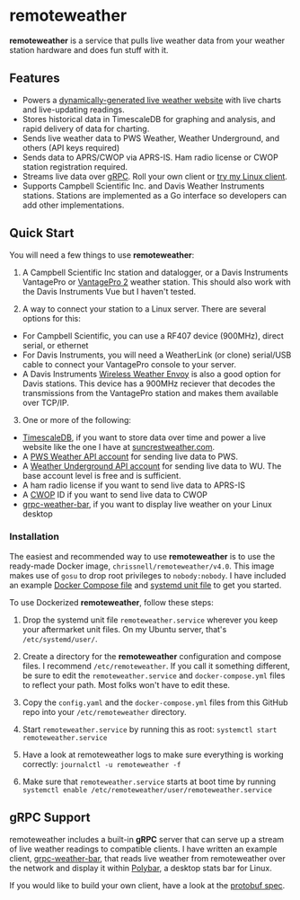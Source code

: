 # remoteweather 

**remoteweather** is a service that pulls live weather data from your weather station hardware and does fun stuff with it.  

## Features
* Powers a [dynamically-generated live weather website](https://suncrestweather.com) with live charts and live-updating readings.
* Stores historical data in TimescaleDB for graphing and analysis, and rapid delivery of data for charting.
* Sends live weather data to PWS Weather, Weather Underground, and others (API keys required)
* Sends data to APRS/CWOP via APRS-IS.  Ham radio license or CWOP station registration required.
* Streams live data over [gRPC](https://grpc.io).  Roll your own client or [try my Linux client](https://github.com/chrissnell/grpc-weather-bar).
* Supports Campbell Scientific Inc. and Davis Weather Instruments stations.  Stations are implemented as a Go interface so developers can add other implementations.


## Quick Start
You will need a few things to use **remoteweather**:

1. A Campbell Scientific Inc station and datalogger, or a Davis Instruments VantagePro or [VantagePro 2](http://www.davisnet.com/product/wireless-vantage-pro2-with-standard-radiation-shield/) weather station.  This should also work with the Davis Instruments Vue but I haven't tested.

2. A way to connect your station to a Linux server.  There are several options for this:
  *  For Campbell Scientific, you can use a RF407 device (900MHz), direct serial, or ethernet
  *  For Davis Instruments, you will need a WeatherLink (or clone) serial/USB cable to connect your VantagePro console to your server.
  *  A Davis Instruments [Wireless Weather Envoy](http://www.davisnet.com/product/wireless-weather-envoy/) is also a good option for Davis stations.  This device has a 900MHz reciever that decodes the transmissions from the VantagePro station and makes them available over TCP/IP. 

3. One or more of the following:
  *  [TimescaleDB](https://github.com/timescale/timescaledb), if you want to store data over time and power a live website like the one I have at [suncrestweather.com](https://suncrestweather.com).
  *  A [PWS Weather API account](https://www.pwsweather.com) for sending live data to PWS.
  *  A [Weather Underground API account](https://www.wunderground.com/api) for sending live data to WU.   The base account level is free and is sufficient.
  *  A ham radio license if you want to send live data to APRS-IS
  *  A [CWOP](http://wxqa.com/) ID if you want to send live data to CWOP
  *  [grpc-weather-bar](https://github.com/chrissnell/grpc-weather-bar), if you want to display live weather on your Linux desktop

### Installation

The easiest and recommended way to use **remoteweather** is to use the ready-made Docker image, `chrissnell/remoteweather/v4.0`.  This image makes use of `gosu` to drop root privileges to `nobody:nobody`. I have included an example [Docker Compose file](https://github.com/chrissnell/remoteweather/blob/master/example/docker-compose.yml) and [systemd unit file](https://github.com/chrissnell/remoteweather/blob/master/example/remoteweather.service) to get you started.

To use Dockerized **remoteweather**, follow these steps:

1. Drop the systemd unit file `remoteweather.service` wherever you keep your aftermarket unit files.  On my Ubuntu server, that's `/etc/systemd/user/`.  

2. Create a directory for the **remoteweather** configuration and compose files.  I recommend `/etc/remoteweather`.  If you call it something different, be sure to edit the `remoteweather.service` and `docker-compose.yml` files to reflect your path.  Most folks won't have to edit these.

3. Copy the `config.yaml` and the `docker-compose.yml` files from this GitHub repo into your `/etc/remoteweather` directory.

4. Start `remoteweather.service` by running this as root:  `systemctl start remoteweather.service`

5. Have a look at remoteweather logs to make sure everything is working correctly: `journalctl -u remoteweather -f`

6. Make sure that `remoteweather.service` starts at boot time by running `systemctl enable /etc/remoteweather/user/remoteweather.service`

## gRPC Support

remoteweather includes a built-in **gRPC** server that can serve up a stream of live weather readings to compatible clients.  I have written an example client, [grpc-weather-bar](https://github.com/chrissnell/grpc-weather-bar), that reads live weather from remoteweather over the network and display it within [Polybar](https://github.com/jaagr/polybar), a desktop stats bar for Linux.  

If you would like to build your own client, have a look at the [protobuf spec](https://github.com/chrissnell/remoteweather/blob/master/protobuf/grpcweather.proto).
